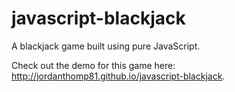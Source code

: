 # javascript-blackjack
A blackjack game built using pure JavaScript.

Check out the demo for this game here: http://jordanthomp81.github.io/javascript-blackjack.
